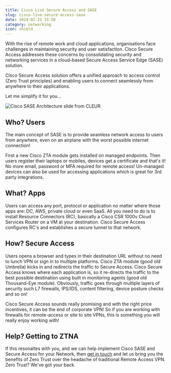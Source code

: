 ```yaml
---
title: Cisco Live Secure Access and SASE
slug: cisco-live-secure-access-sase
date: 2024-02-21 15:56
category: networking
icon: shield
---
```


With the rise of remote work and cloud applications, organisations face challenges in maintaining security and user satisfaction. Cisco Secure Access addresses these concerns by consolidating security and networking services in a cloud-based Secure Access Service Edge (SASE) solution.

Cisco Secure Access solution offers a unified approach to access control (Zero Trust principles) and enabling users to connect seamlessly from anywhere to their applications.

Let me simplify it for you...

![Cisco SASE Architecture slide from CLEUR](/img/cisco_live_2024_sase.png)

## Who? Users
The main concept of SASE is to provide seamless network access to users from anywhere, even on an airplane with the worst possible internet connection!

First a new Cisco ZTA module gets installed on managed endpoints. Then users register their laptops or mobiles, devices get a certificate and that's it! No more email, password or MFA required for remote access! Un-managed devices can also be used for accessing applications which is great for 3rd party integrations.

## What? Apps
Users can access any port, protocol or application no matter where those apps are: DC, AWS, private cloud or even SaaS. All you need to do is to install Resource Connectors (RC), basically a Cisco CSR 1000v Cloud Services Router on a VM at your destination. Cisco Secure Access configures RC's and establishes a secure tunnel to that network.

## How? Secure Access
Users opens a browser and types in their destination URL without no need to lunch VPN or sign in to multiple platforms. Cisco ZTA module (good old Umbrella) kicks in and redirects the traffic to Secure Access. Cisco Secure Access knows where each application is, so it re-directs the traffic to the best possible destination using built in monitoring agents (good old Thousand-Eye module). Obviously, traffic goes through multiple layers of security such L7 firewalls, IPS/IDS, content filtering, device posture checks and so on! 

Cisco Secure Access sounds really promising and with the right price incentives, it can be the end of corporate VPN! So if you are working with firewalls for remote-access or site to site VPNs, this is something you will really enjoy working with! 

## Help? Getting to ZTNA
If this resonaltes with you, and we can help implement Cisco SASE and Secure Access for your Network, then [get in touch](https://www.caci.co.uk/contact/#contact-form) and let us bring you the benefits of Zero Trust over the headache of traditional Remote Access VPN. Zero Trust? We've got your back.